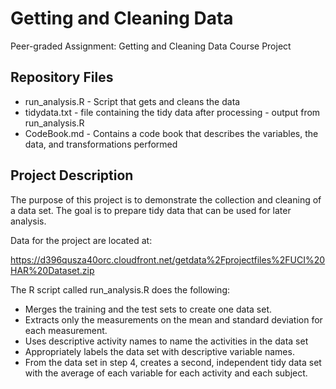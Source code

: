 # Getting and Cleaning Data
Peer-graded Assignment: Getting and Cleaning Data Course Project

## Repository Files
- run_analysis.R - Script that gets and cleans the data
- tidydata.txt - file containing the tidy data after processing - output from run_analysis.R
- CodeBook.md - Contains a code book that describes the variables, the data, and transformations performed

## Project Description

The purpose of this project is to demonstrate the collection and cleaning of a data set. The goal is to prepare tidy data that can be used for later analysis.  

Data for the project are located at:  

https://d396qusza40orc.cloudfront.net/getdata%2Fprojectfiles%2FUCI%20HAR%20Dataset.zip  

The R script called run_analysis.R does the following:  

- Merges the training and the test sets to create one data set.
- Extracts only the measurements on the mean and standard deviation for each measurement. 
- Uses descriptive activity names to name the activities in the data set
- Appropriately labels the data set with descriptive variable names. 
- From the data set in step 4, creates a second, independent tidy data set with the average of each variable for each activity and each subject.

